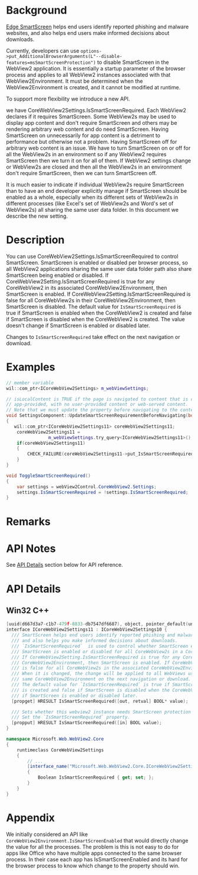 # Background

[Edge SmartScreen](https://support.microsoft.com/en-us/microsoft-edge/how-can-smartscreen-help-protect-me-in-microsoft-edge-1c9a874a-6826-be5e-45b1-67fa445a74c8) helps end users identify reported phishing and malware websites, and also helps end users make informed decisions about downloads.

Currently, developers can use `options->put_AdditionalBrowserArguments(L"--disable-features=msSmartScreenProtection")` to disable SmartScreen in the WebView2 application. It is essentially a startup parameter of the browser process and applies to all WebView2 instances associated with that WebView2Environment. It must be determined when the WebView2Environment is created, and it cannot be modified at runtime.

To support more flexibility we introduce a new API.

we have CoreWebView2Settings.IsSmartScreenRequired. Each WebView2 declares if it requires SmartScreen. Some WebView2s may be used to display app content and don't require SmartScreen and others may be rendering arbitrary web content and do need SmartScreen. Having SmartScreen on unnecessarily for app content is a detriment to performance but otherwise not a problem. Having SmartScreen off for arbitrary web content is an issue. We have to turn SmartScreen on or off for all the WebView2s in an environment so if any WebView2 requires SmartScreen then we turn it on for all of them. If WebView2 settings change or WebView2s are closed and then all the WebView2s in an environment don't require SmartScreen, then we can turn SmartScreen off.

It is much easier to indicate if individual WebView2s require SmartScreen than to have an end developer explicitly manage if SmartScreen should be enabled as a whole, especially when its different sets of WebView2s in different processes (like Excel's set of WebView2s and Word's set of WebView2s) all sharing the same user data folder.
In this document we describe the new setting.


# Description
You can use CoreWebView2Settings.IsSmartScreenRequired to control SmartScreen. SmartScreen is enabled or disabled per browser process, so all WebView2 applications sharing the same user data folder path also share SmartScreen being enabled or disabled.
If CoreWebView2Setting.IsSmartScreenRequired is true for any CoreWebView2 in its associated CoreWebView2Environment, then SmartScreen is enabled. If CoreWebView2Setting.IsSmartScreenRequired is false for all CoreWebView2s in their CoreWebView2Environment, then SmartScreen is disabled.
The default value for `IsSmartScreenRequired` is true if SmartScreen is enabled when the CoreWebView2 is created and false if SmartScreen is disabled when the CoreWebView2 is created. The value doesn't change if SmartScreen is enabled or disabled later.

Changes to `IsSmartScreenRequired` take effect on the next navigation or download.


# Examples
```cpp
// member variable
wil::com_ptr<ICoreWebView2Settings> m_webViewSettings;

// isLocalContent is TRUE if the page is navigated to content that is completely
// app-provided, with no user-provided content or web-served content.
// Note that we must update the property before navigating to the content.
void SettingsComponent::UpdateSmartScreenRequirementBeforeNavigating(bool isLocalContent)
{
   wil::com_ptr<ICoreWebView2Settings11> coreWebView2Settings11;
    coreWebView2Settings11 =
                m_webViewSettings.try_query<ICoreWebView2Settings11>();
    if(coreWebView2Settings11) 
    {
        CHECK_FAILURE(coreWebView2Settings11->put_IsSmartScreenRequired(!isLocalContent));
    }
}
```

```c#
void ToggleSmartScreenRequired()
{
    var settings = webView2Control.CoreWebView2.Settings;
    settings.IsSmartScreenRequired = !settings.IsSmartScreenRequired;
}
```

# Remarks

# API Notes

See [API Details](#api-details) section below for API reference.

# API Details

## Win32 C++
```cpp
[uuid(d667d3a7-c1b7-479f-8833-db7547df6687), object, pointer_default(unique)]
interface ICoreWebView2Settings11 : ICoreWebView2Settings10 {
  /// SmartScreen helps end users identify reported phishing and malware websites  
  /// and also helps you make informed decisions about downloads. 
  /// `IsSmartScreenRequired`  is used to control whether SmartScreen enabled or not. 
  /// SmartScreen is enabled or disabled for all CoreWebView2s in a CoreWebView2Environment. 
  /// If CoreWebView2Setting.IsSmartScreenRequired is true for any CoreWebView2 associated to the same
  /// CoreWebView2Environment, then SmartScreen is enabled. If CoreWebView2Setting.IsSmartScreenRequired 
  /// is false for all CoreWebView2s in the associated CoreWebView2Environment, then SmartScreen is disabled.
  /// When it is changed, the change will be applied to all WebViews using the 
  /// same CoreWebView2Environment on the next navigation or download.
  /// The default value for `IsSmartScreenRequired` is true if SmartScreen is enabled when the CoreWebView2 
  /// is created and false if SmartScreen is disabled when the CoreWebView2 is created. The value doesn't change 
  /// if SmartScreen is enabled or disabled later.
  [propget] HRESULT IsSmartScreenRequired([out, retval] BOOL* value); 

  /// Sets whether this webview2 instance needs SmartScreen protection for its content.
  /// Set the `IsSmartScreenRequired` property. 
  [propput] HRESULT IsSmartScreenRequired([in] BOOL value); 
}
```

```c# (really MIDL3)
namespace Microsoft.Web.WebView2.Core
{
    runtimeclass CoreWebView2Settings
    {
        // ...
        [interface_name("Microsoft.Web.WebView2.Core.ICoreWebView2Settings11")]
        {
            Boolean IsSmartScreenRequired { get; set; };
        }
    }
}
```

# Appendix

We initially considered an API like `CoreWebView2Environment.IsSmartScreenEnabled` that would directly change the value for all the processes. The problem is this is not easy to do for apps like Office who have multiple apps connected to the same browser process. In their case each app has IsSmartScreenEnabled and its hard for the browser process to know which change to the property should win. 
